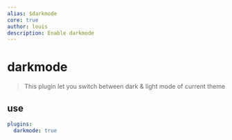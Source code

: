 ```yaml
---
alias: $darkmode
core: true
author: louis
description: Enable darkmode
---
```

# darkmode

> This plugin let you switch between dark & light mode of current theme

## use

```yaml
plugins:
  darkmode: true
```
